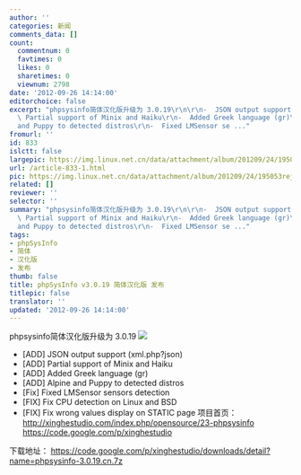 ```yaml
---
author: ''
categories: 新闻
comments_data: []
count:
  commentnum: 0
  favtimes: 0
  likes: 0
  sharetimes: 0
  viewnum: 2798
date: '2012-09-26 14:14:00'
editorchoice: false
excerpt: "phpsysinfo简体汉化版升级为 3.0.19\r\n\r\n-  JSON output support (xml.php?json)\r\n-
  \ Partial support of Minix and Haiku\r\n-  Added Greek language (gr)\r\n-  Alpine
  and Puppy to detected distros\r\n-  Fixed LMSensor se ..."
fromurl: ''
id: 833
islctt: false
largepic: https://img.linux.net.cn/data/attachment/album/201209/24/195053rejjqqovlsfrzf5v.png
url: /article-833-1.html
pic: https://img.linux.net.cn/data/attachment/album/201209/24/195053rejjqqovlsfrzf5v.png.thumb.jpg
related: []
reviewer: ''
selector: ''
summary: "phpsysinfo简体汉化版升级为 3.0.19\r\n\r\n-  JSON output support (xml.php?json)\r\n-
  \ Partial support of Minix and Haiku\r\n-  Added Greek language (gr)\r\n-  Alpine
  and Puppy to detected distros\r\n-  Fixed LMSensor se ..."
tags:
- phpSysInfo
- 简体
- 汉化版
- 发布
thumb: false
title: phpSysInfo v3.0.19 简体汉化版 发布
titlepic: false
translator: ''
updated: '2012-09-26 14:14:00'
---
```


phpsysinfo简体汉化版升级为 3.0.19
![](/data/attachment/album/201209/24/195053rejjqqovlsfrzf5v.png)
 - [ADD] JSON output support (xml.php?json)
 - [ADD] Partial support of Minix and Haiku
 - [ADD] Added Greek language (gr)
 - [ADD] Alpine and Puppy to detected distros
 - [Fix] Fixed LMSensor sensors detection 
 - [FIX] Fix CPU detection on Linux and BSD
 - [FIX] Fix wrong values display on STATIC page 
项目首页：  
<http://xinghestudio.com/index.php/opensource/23-phpsysinfo>
<https://code.google.com/p/xinghestudio>
 
下载地址：
<https://code.google.com/p/xinghestudio/downloads/detail?name=phpsysinfo-3.0.19.cn.7z>
